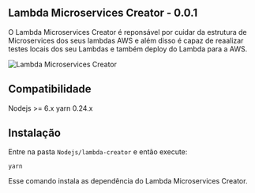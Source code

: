 ## Lambda Microservices Creator - 0.0.1

O Lambda Microservices Creator é reponsável por cuidar da estrutura de Microservices dos seus lambdas AWS e além disso é capaz de 
reaalizar testes locais dos seu Lambdas e também deploy do Lambda para a AWS.

![Lambda Microservices Creator](https://s3-sa-east-1.amazonaws.com/lambda-microservices-creator/LogoTransparente.png)


## Compatibilidade

 Nodejs >= 6.x
 yarn 0.24.x
 
 
## Instalação

Entre na pasta `Nodejs/lambda-creator` e então execute:

```
yarn
```

Esse comando instala as dependência do Lambda Microservices Creator.